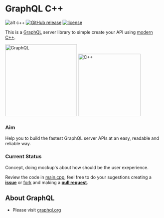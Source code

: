 # GraphQL C++

![alt c++](https://img.shields.io/badge/c%2B%2B-17-blue.svg)
[![GitHub release](https://img.shields.io/github/release/DavidUser/GraphQL-Cpp.svg)](https://github.com/DavidUser/GraphQL-Cpp)
[![license](https://img.shields.io/github/license/daviduser/GraphQL-Cpp.svg)](https://github.com/DavidUser/GraphQL-Cpp)

This is a [GraphQL] server library to simple create your API using [modern C++](http://awesomecpp.com/).

[<img src="http://graphql.org/img/logo.svg" alt="GraphQL" width="230px">][GraphQL]
[<img src="https://isocpp.org/files/img/cpp_logo.png" alt="C++" width="200px">](http://isocpp.org)

### Aim

Help you to build the fastest GraphQL server APIs at an easy, readable and reliable way.

### Current Status

Concept, doing mockup's about how should be the user exeperience.

Review the code in [main.cpp](main.cpp), feel free to do your sugestions creating a [**issue**](https://github.com/DavidUser/GraphQL-Cpp/issues) or [fork](https://github.com/DavidUser/GraphQL-Cpp/fork) and making a [**pull request**](https://github.com/DavidUser/GraphQL-Cpp/pulls).

## About GraphQL

- Please visit [graphql.org][GraphQL]

[GraphQL]: http://graphql.org
